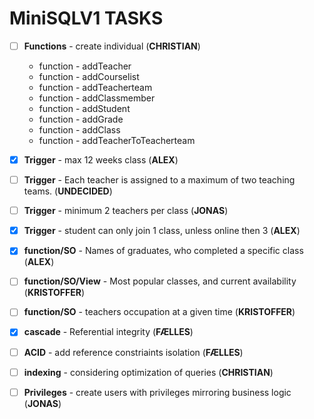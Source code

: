 # MiniSQLV1 TASKS

- [ ] **Functions** - create individual (**CHRISTIAN**)
	* function - addTeacher 
	* function - addCourselist
	* function - addTeacherteam
	* function - addClassmember
	* function - addStudent
	* function - addGrade
	* function - addClass
	* function - addTeacherToTeacherteam

- [x] **Trigger** - max 12 weeks class (**ALEX**)
- [ ] **Trigger** - Each teacher is assigned to a maximum of two teaching teams. (**UNDECIDED**) 
- [ ] **Trigger** - minimum 2 teachers per class  (**JONAS**)
- [x] **Trigger** - student can only join 1 class, unless online then 3 (**ALEX**)
- [x] **function/SO** - Names of graduates, who completed a specific class (**ALEX**)
- [ ] **function/SO/View** - Most popular classes, and current availability (**KRISTOFFER**)
- [ ] **function/SO** - teachers occupation at a given time (**KRISTOFFER**)

- [x] **cascade** - Referential integrity (**FÆLLES**)
- [ ] **ACID** - add reference constriaints isolation (**FÆLLES**)
- [ ] **indexing** - considering optimization of queries (**CHRISTIAN**)
- [ ] **Privileges** - create users with privileges mirroring business logic (**JONAS**)
